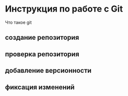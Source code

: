 # Инструкция по работе с Git

Что такое git

## создание репозитория

## проверка репозитория

## добавление версионности

## фиксация изменений